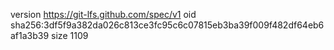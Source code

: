 version https://git-lfs.github.com/spec/v1
oid sha256:3df5f9a382da026c813ce3fc95c6c07815eb3ba39f009f482df64eb6af1a3b39
size 1109
